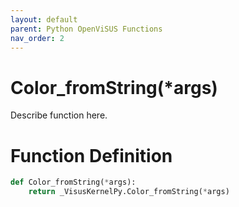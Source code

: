 ```yaml
---
layout: default
parent: Python OpenViSUS Functions
nav_order: 2
---
```


# Color_fromString(*args)

Describe function here.

# Function Definition

```python
def Color_fromString(*args):
    return _VisusKernelPy.Color_fromString(*args)

```